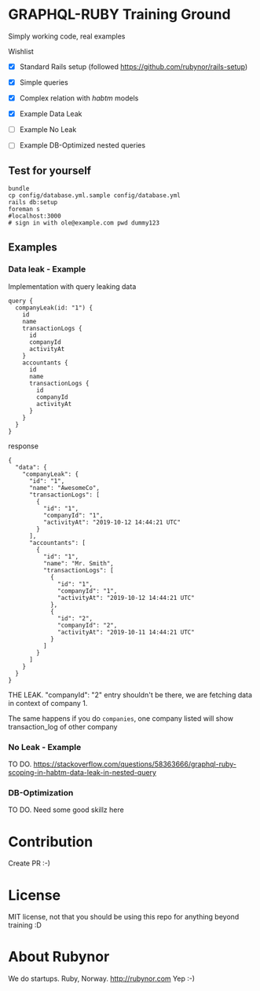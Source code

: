 # GRAPHQL-RUBY Training Ground

Simply working code, real examples 

Wishlist

-[x] Standard Rails setup (followed https://github.com/rubynor/rails-setup)

-[x] Simple queries

-[x] Complex relation with *habtm* models

-[x] Example Data Leak
-[ ] Example No Leak
-[ ] Example DB-Optimized nested queries

## Test for yourself

    bundle
    cp config/database.yml.sample config/database.yml
    rails db:setup
    foreman s
    #localhost:3000
    # sign in with ole@example.com pwd dummy123

## Examples

### Data leak - Example

Implementation with query leaking data

    query {
      companyLeak(id: "1") {
        id
        name
        transactionLogs {
          id
          companyId
          activityAt
        }
        accountants {
          id
          name
          transactionLogs {
            id
            companyId
            activityAt
          }
        }
      }
    }

response

    {
      "data": {
        "companyLeak": {
          "id": "1",
          "name": "AwesomeCo",
          "transactionLogs": [
            {
              "id": "1",
              "companyId": "1",
              "activityAt": "2019-10-12 14:44:21 UTC"
            }
          ],
          "accountants": [
            {
              "id": "1",
              "name": "Mr. Smith",
              "transactionLogs": [
                {
                  "id": "1",
                  "companyId": "1",
                  "activityAt": "2019-10-12 14:44:21 UTC"
                },
                {
                  "id": "2",
                  "companyId": "2",
                  "activityAt": "2019-10-11 14:44:21 UTC"
                }
              ]
            }
          ]
        }
      }
    }
    
THE LEAK. "companyId": "2" entry shouldn't be there, we are fetching data in context of company 1.
   
The same happens if you do `companies`, one company listed will show transaction_log of other company    
    
### No Leak - Example
    
TO DO. https://stackoverflow.com/questions/58363666/graphql-ruby-scoping-in-habtm-data-leak-in-nested-query

### DB-Optimization

TO DO. Need some good skillz here

# Contribution

Create PR :-)

# License

MIT license, not that you should be using this repo for anything beyond training :D 

# About Rubynor

We do startups. Ruby, Norway. http://rubynor.com Yep :-)